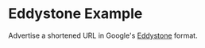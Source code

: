Eddystone Example
=================

Advertise a shortened URL in Google's
[Eddystone](https://github.com/google/eddystone) format.
